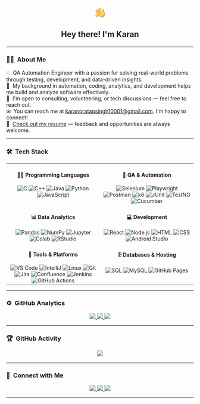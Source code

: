 <h2 align="center"> 
  <img alt="Hand Wave" src="./assets/Hand%20Wave.gif" width='40'/>
  <p>Hey there! I'm Karan</p>
</h2>

---

### 👨‍💻 &nbsp;About Me

💡 &nbsp;QA Automation Engineer with a passion for solving real-world problems through testing, development, and data-driven insights.<br>
🧠 &nbsp;My background in automation, coding, analytics, and development helps me build and analyze software effectively.<br>
💬 &nbsp;I'm open to consulting, volunteering, or tech discussions — feel free to reach out.<br>
✉ &nbsp;You can reach me at karanpratapsingh10001@gmail.com. I'm happy to connect!<br>
📄 &nbsp;<a href="https://drive.google.com/file/d/1lFzopwoWtiqaTOoWsz4VRy0cQrIZwj26/view?usp=sharing">Check out my resume</a> — feedback and opportunities are always welcome.

---

### 🛠 &nbsp;Tech Stack

<div align="center">
  <table>
    <tr>
      <td align="center" valign="top" width="50%">
        <h4>👨‍💻 Programming Languages</h4>
        <img alt="C" src="https://img.shields.io/badge/C-00599C?logo=c&logoColor=white"/>
        <img alt="C++" src="https://img.shields.io/badge/C++-00599C?logo=c%2B%2B&logoColor=white"/>
        <img alt="Java" src="https://img.shields.io/badge/Java-007396?logo=java&logoColor=white"/>
        <img alt="Python" src="https://img.shields.io/badge/Python-14354C?logo=python&logoColor=white"/>
        <img alt="JavaScript" src="https://img.shields.io/badge/JavaScript-F7DF1E?logo=javascript&logoColor=black"/>
      </td>
      <td align="center" valign="top" width="50%">
        <h4>🧪 QA & Automation</h4>
        <img alt="Selenium" src="https://img.shields.io/badge/Selenium-43B02A?logo=selenium&logoColor=white"/>
        <img alt="Playwright" src="https://img.shields.io/badge/Playwright-2EAD33?logo=playwright&logoColor=white"/>
        <img alt="Postman" src="https://img.shields.io/badge/Postman-FF6C37?logo=postman&logoColor=white"/>
        <img alt="k6" src="https://img.shields.io/badge/k6-7D64FF?logo=k6&logoColor=white"/>
        <img alt="JUnit" src="https://img.shields.io/badge/JUnit-25A162?logo=java&logoColor=white"/>
        <img alt="TestNG" src="https://img.shields.io/badge/TestNG-FFCC00?logo=testng&logoColor=black"/>
        <img alt="Cucumber" src="https://img.shields.io/badge/Cucumber-23D96C?logo=cucumber&logoColor=white"/>
      </td>
    </tr>
    <tr>
      <td align="center" valign="top">
        <h4>📊 Data Analytics</h4>
        <img alt="Pandas" src="https://img.shields.io/badge/Pandas-150458?logo=pandas&logoColor=white"/>
        <img alt="NumPy" src="https://img.shields.io/badge/NumPy-013243?logo=numpy&logoColor=white"/>
        <img alt="Jupyter" src="https://img.shields.io/badge/Jupyter-F37626?logo=jupyter&logoColor=white"/>
        <img alt="Colab" src="https://img.shields.io/badge/Google%20Colab-F9AB00?logo=google-colab&logoColor=white"/>
        <img alt="RStudio" src="https://img.shields.io/badge/RStudio-75AADB?logo=rstudio&logoColor=white"/>
      </td>
      <td align="center" valign="top">
        <h4>💻 Development</h4>
        <img alt="React" src="https://img.shields.io/badge/React-20232a?logo=react&logoColor=61DAFB"/>
        <img alt="Node.js" src="https://img.shields.io/badge/Node.js-43853D?logo=node.js&logoColor=white"/>
        <img alt="HTML" src="https://img.shields.io/badge/HTML-E34F26?logo=html5&logoColor=white"/>
        <img alt="CSS" src="https://img.shields.io/badge/CSS-1572B6?logo=css3&logoColor=white"/>
        <img alt="Android Studio" src="https://img.shields.io/badge/Android%20Studio-008678.svg?logo=android-studio&logoColor=white"/>
      </td>
    </tr>
    <tr>
      <td align="center" valign="top">
        <h4>🧰 Tools & Platforms</h4>
        <img alt="VS Code" src="https://img.shields.io/badge/VS%20Code-0078d7.svg?logo=visual-studio-code&logoColor=white"/>
        <img alt="IntelliJ" src="https://img.shields.io/badge/IntelliJ_IDEA-000000.svg?logo=intellij-idea&logoColor=white"/>
        <img alt="Linux" src="https://img.shields.io/badge/Linux-557C94?logo=linux&logoColor=white"/>
        <img alt="Git" src="https://img.shields.io/badge/Git-F05033?logo=git&logoColor=white"/>
        <img alt="Jira" src="https://img.shields.io/badge/Jira-0052CC?logo=jira&logoColor=white"/>
        <img alt="Confluence" src="https://img.shields.io/badge/Confluence-172B4D?logo=confluence&logoColor=white"/>
        <img alt="Jenkins" src="https://img.shields.io/badge/Jenkins-D24939?logo=jenkins&logoColor=white"/>
        <img alt="GitHub Actions" src="https://img.shields.io/badge/GitHub%20Actions-2088FF?logo=github-actions&logoColor=white"/>
      </td>
        <td align="center" valign="top">
        <h4>🗄️ Databases & Hosting</h4>
        <img alt="SQL" src="https://img.shields.io/badge/SQL-025E8C?logo=postgresql&logoColor=white"/>
        <img alt="MySQL" src="https://img.shields.io/badge/MySQL-00f?logo=mysql&logoColor=white"/>
        <img alt="GitHub Pages" src="https://img.shields.io/badge/GitHub%20Pages-327FC7?logo=github&logoColor=white"/>
      </td>
    </tr>
  </table>
</div>

---

### ⚙️ &nbsp;GitHub Analytics

<p align="center">
<a href="https://github.com/karan-10001">
  <img height="180em" src="https://github-readme-stats-eight-theta.vercel.app/api?username=karan-10001&show_icons=true&theme=algolia&include_all_commits=true&count_private=true"/>
  <img height="180em" src="https://github-readme-stats-eight-theta.vercel.app/api/top-langs/?username=karan-10001&layout=compact&langs_count=8&theme=algolia"/>
  <img src="https://github-readme-streak-stats.herokuapp.com/?user=karan-10001&theme=algolia&hide_border=true"/>
</a>
</p>

---

### 🏆 &nbsp;GitHub Activity

<p align="center">
  <img src="https://github-profile-trophy.vercel.app/?username=karan-10001&theme=radical&column=-1"/>
</p>

---

### 🤝️ &nbsp;Connect with Me

<p align="center">
  <a href="https://linkedin.com/in/karan1000001">
    <img src="https://img.shields.io/badge/LinkedIn-0077B5?style=for-the-badge&logo=linkedin&logoColor=white"/>
  </a>
  <a href="https://www.instagram.com/___kommando.karan_">
    <img src="https://img.shields.io/badge/Instagram-E4405F?style=for-the-badge&logo=instagram&logoColor=white"/>
  </a>
  <a href="https://youtube.com/@k.verse-official">
    <img src="https://img.shields.io/badge/YouTube-FF0000?style=for-the-badge&logo=youtube&logoColor=white"/>
  </a>
</p>


---
